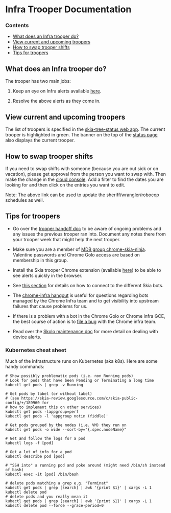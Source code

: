 Infra Trooper Documentation
===========================

### Contents ###

*   [What does an Infra trooper do?](#what_is_a_trooper)
*   [View current and upcoming troopers](#view_current_upcoming_troopers)
*   [How to swap trooper shifts](#how_to_swap)
*   [Tips for troopers](#tips)


<a name="what_is_a_trooper"></a>
What does an Infra trooper do?
------------------------------

The trooper has two main jobs:

1) Keep an eye on Infra alerts available [here](https://promalerts.skia.org/#/alerts?receiver=skiabot).

2) Resolve the above alerts as they come in.

<a name="view_current_upcoming_troopers"></a>
View current and upcoming troopers
----------------------------------

The list of troopers is specified in the [skia-tree-status web app](http://skia-tree-status.appspot.com/trooper). The current trooper is highlighted in green.
The banner on the top of the [status page](https://status.skia.org) also displays the current trooper.


<a name="how_to_swap"></a>
How to swap trooper shifts
--------------------------

If you need to swap shifts with someone (because you are out sick or on vacation), please get approval from the person you want to swap with. Then make the change in the [cloud console](https://console.cloud.google.com/datastore/entities/query?project=skia-tree-status&organizationId=433637338589&ns=&kind=TrooperSchedules). Add a filter to find the dates you are looking for and then click on the entries you want to edit.

Note: The above link can be used to update the sheriff/wrangler/robocop schedules as well.


<a name="tips"></a>
Tips for troopers
-----------------

- Go over the [trooper handoff doc](https://docs.google.com/document/d/1I1tB0Cv2fme4FY0lAF2gYeEbZ_0kehLIi3vf3vuPkx0/edit) to be aware of ongoing problems and any issues the previous trooper ran into. Document any notes there from your trooper week that might help the next trooper.

- Make sure you are a member of
  [MDB group chrome-skia-ninja](https://ganpati.corp.google.com/#Group_Info?name=chrome-skia-ninja@prod.google.com).
  Valentine passwords and Chrome Golo access are based on membership in this
  group.

- Install the Skia trooper Chrome extension (available [here](https://chrome.google.com/webstore/a/google.com/detail/alerts-for-skia-troopers/fpljhfiomnfioecagooiekldeolcpief)) to be able to see alerts quickly in the browser.

- See [this section](../testing/swarmingbots#connecting-to-swarming-bots) for details on how to connect to the different Skia bots.

- The [chrome-infra hangout](https://goto.google.com/cit-hangout) is useful for
  questions regarding bots managed by the Chrome Infra team and to get
  visibility into upstream failures that cause problems for us.

- If there is a problem with a bot in the Chrome Golo or Chrome infra GCE, the
  best course of action is to
  [file a bug](https://code.google.com/p/chromium/issues/entry?template=Build%20Infrastructure)
  with the Chrome infra team.

- Read over the [Skolo maintenance doc](https://docs.google.com/document/d/1zTR1YtrIFBo-fRWgbUgvJNVJ-s_4_sNjTrHIoX2vulo/edit) for more detail on
  dealing with device alerts.

### Kubernetes cheat sheet ###

Much of the infrastructure runs on Kubernetes (aka k8s). Here are some handy commands:

	# Show possibly problematic pods (i.e. non Running pods)
	# Look for pods that have been Pending or Terminating a long time
	kubectl get pods | grep -v Running

	# Get pods by label (or without label)
	# (see https://skia-review.googlesource.com/c/skia-public-config/+/189960 for
	# how to implement this on other services)
	kubectl get pods -lappgroup=perf
	kubectl get pods -l 'appgroup notin (fiddle)'

	# Get pods grouped by the nodes (i.e. VM) they run on
	kubectl get pods -o wide --sort-by="{.spec.nodeName}"

	# Get and follow the logs for a pod
	kubectl logs -f [pod]

	# Get a lot of info for a pod
	kubectl describe pod [pod]

	# "SSH into" a running pod and poke around (might need /bin/sh instead of bash)
	kubectl exec -it [pod] /bin/bash

	# delete pods matching a grep e.g. "Terminat"
	kubectl get pods | grep [search] | awk '{print $1}' | xargs -L 1 kubectl delete pod
	# delete pods and you really mean it
	kubectl get pods | grep [search] | awk '{print $1}' | xargs -L 1 kubectl delete pod --force --grace-period=0